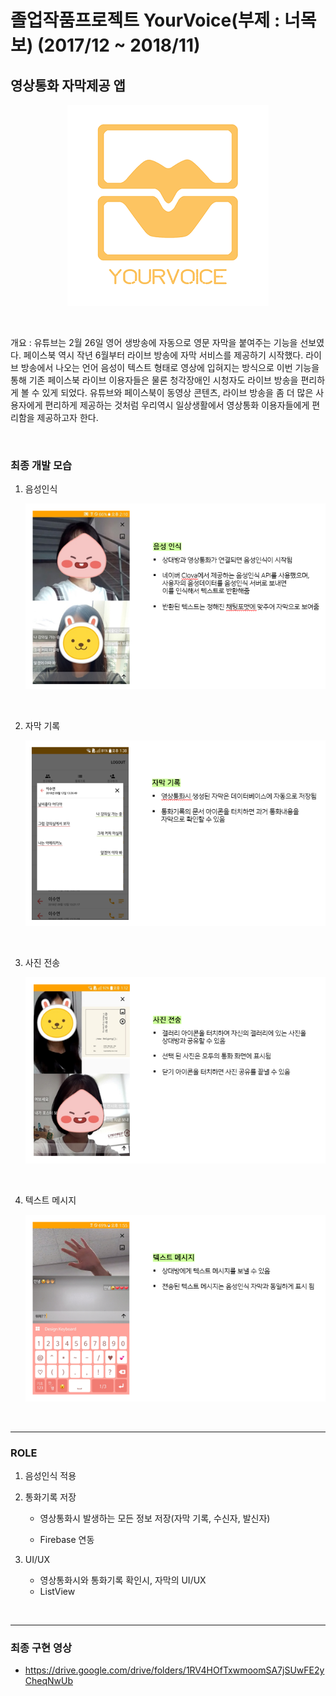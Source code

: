 # 졸업작품프로젝트 YourVoice(부제 : 너목보) (2017/12 ~ 2018/11)

## 영상통화 자막제공 앱

<p align="center"><img src="images/어플로고-1584289037765.png"></p>





<br>

개요 : 유튜브는 2월 26일 영어 생방송에 자동으로 영문 자막을 붙여주는 기능을 선보였다. 페이스북 역시 작년 6월부터 라이브 방송에 자막 서비스를 제공하기 시작했다. 라이브 방송에서 나오는 언어 음성이 텍스트 형태로 영상에 입혀지는 방식으로 이번 기능을 통해 기존 페이스북 라이브 이용자들은 물론 청각장애인 시청자도 라이브 방송을 편리하게 볼 수 있게 되었다. 유튜브와 페이스북이 동영상 콘텐츠, 라이브 방송을 좀 더 많은 사용자에게 편리하게 제공하는 것처럼 우리역시 일상생활에서 영상통화 이용자들에게 편리함을 제공하고자 한다.

<br>

### 최종 개발 모습

1. 음성인식

   ![1584287012484](images/1584287012484.png)

<br>

2. 자막 기록

   ![1584287054065](images/1584287054065.png)

<br>

3. 사진 전송

   ![1584287087692](images/1584287087692.png)

<br>

4. 텍스트 메시지

   ![1584287119050](images/1584287119050.png)

<br>

-----------------------------------------------------------------------------------------------------------------------------------------------------------

### ROLE

1. 음성인식 적용

2. 통화기록 저장

   - 영상통화시 발생하는 모든 정보 저장(자막 기록, 수신자, 발신자)

   - Firebase 연동

3. UI/UX 

   - 영상통화시와 통화기록 확인시, 자막의 UI/UX
   - ListView 

<br>

---------------------------------------------------------------------------------------------------------------------------------------

### 최종 구현 영상

- <https://drive.google.com/drive/folders/1RV4HOfTxwmoomSA7jSUwFE2yCheqNwUb>

